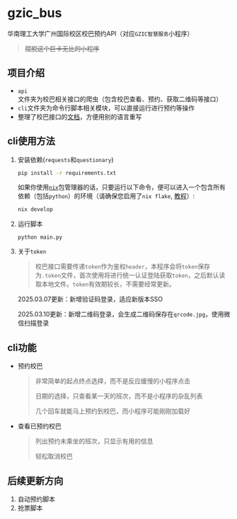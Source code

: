 # gzic_bus

华南理工大学广州国际校区校巴预约API（对应`GZIC智慧服务`小程序）
> ~~摆脱这个巨卡无比的小程序~~

## 项目介绍

- `api`文件夹为校巴相关接口的爬虫（包含校巴查看、预约、获取二维码等接口）
- `cli`文件夹为命令行脚本相关模块，可以直接运行进行预约等操作
- 整理了校巴接口的[文档](docs/%E6%8E%A5%E5%8F%A3%E6%96%87%E6%A1%A3.md)，方便用别的语言重写

## cli使用方法

1. 安装依赖(`requests`和`questionary`)
    ```bash
    pip install -r requirements.txt
    ```

    如果你使用[`nix`](https://nixos.org/)包管理器的话，只要运行以下命令，便可以进入一个包含所有依赖（包括`python`）的环境（请确保您启用了`nix flake`, [教程](https://nixos.wiki/wiki/Flakes)）:
    ```bash
    nix develop
    ```
    
2. 运行脚本
    ```
    python main.py
    ```

3. 关于`token`
    > 校巴接口需要传递`token`作为鉴权`header`，本程序会将`token`保存为`.token`文件，首次使用将进行统一认证登陆获取`token`，之后默认读取本地文件。`token`有效期较长，不需要经常更新。

    2025.03.07更新：新增验证码登录，适应新版本SSO
    
    2025.03.10更新：新增二维码登录，会生成二维码保存在`qrcode.jpg`，使用微信扫描登录

## cli功能

- 预约校巴 
    > 非常简单的起点终点选择，而不是反应缓慢的小程序点击
    >
    > 日期的选择，只查看某一天的班次，而不是小程序的杂乱列表
    >
    > 几个回车就能马上预约到校巴，而小程序可能刚刚加载好

- 查看已预约校巴
    > 列出预约未乘坐的班次，只显示有用的信息
    >
    > 轻松取消校巴

## 后续更新方向

1. 自动预约脚本
2. 抢票脚本
